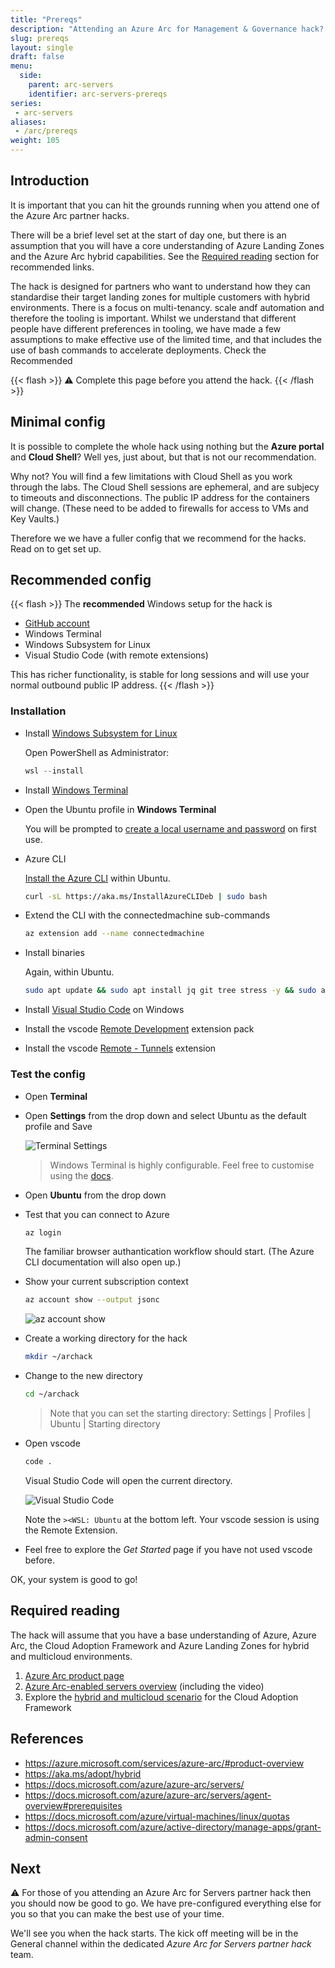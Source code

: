 ```yaml
---
title: "Prereqs"
description: "Attending an Azure Arc for Management & Governance hack? If so then complete these first."
slug: prereqs
layout: single
draft: false
menu:
  side:
    parent: arc-servers
    identifier: arc-servers-prereqs
series:
 - arc-servers
aliases:
 - /arc/prereqs
weight: 105
---
```


## Introduction

It is important that you can hit the grounds running when you attend one of the Azure Arc partner hacks.

There will be a brief level set at the start of day one, but there is an assumption that you will have a core understanding of Azure Landing Zones and the Azure Arc hybrid capabilities. See the [Required reading](#required-reading) section for recommended links.

The hack is designed for partners who want to understand how they can standardise their target landing zones for multiple customers with hybrid environments. There is a focus on multi-tenancy. scale andf automation and therefore the tooling is important. Whilst we understand that different people have different preferences in tooling, we have made a few assumptions to make effective use of the limited time, and that includes the use of bash commands to accelerate deployments. Check the Recommended

{{< flash >}}
⚠️ Complete this page before you attend the hack.
{{< /flash >}}

## Minimal config

It is possible to complete the whole hack using nothing but the **Azure portal** and **Cloud Shell**? Well yes, just about, but that is not our recommendation.

Why not? You will find a few limitations with Cloud Shell as you work through the labs. The Cloud Shell sessions are ephemeral, and are subjecy to timeouts and disconnections. The public IP address for the containers will change. (These need to be added to firewalls for access to VMs and Key Vaults.)

Therefore we we have a fuller config that we recommend for the hacks. Read on to get set up.

## Recommended config

{{< flash >}}
The **recommended** Windows setup for the hack is

* [GitHub account](https://github.com/join)
* Windows Terminal
* Windows Subsystem for Linux
* Visual Studio Code (with remote extensions)

This has richer functionality, is stable for long sessions and will use your normal outbound public IP address.
{{< /flash >}}

### Installation

* Install [Windows Subsystem for Linux](https://learn.microsoft.com/windows/wsl/install)

    Open PowerShell as Administrator:

    ```powershell
    wsl --install
    ```

* Install [Windows Terminal](https://aka.ms/terminal)
* Open the Ubuntu profile in **Windows Terminal**

    You will be prompted to [create a local username and password](https://learn.microsoft.com/windows/wsl/setup/environment#set-up-your-linux-username-and-password) on first use.

* Azure CLI

    [Install the Azure CLI](https://learn.microsoft.com/cli/azure/install-azure-cli-linux?pivots=apt) within Ubuntu.

    ```bash
    curl -sL https://aka.ms/InstallAzureCLIDeb | sudo bash
    ```

* Extend the CLI with the connectedmachine sub-commands

    ```bash
    az extension add --name connectedmachine
    ```

* Install binaries

    Again, within Ubuntu.

    ```bash
    sudo apt update && sudo apt install jq git tree stress -y && sudo apt upgrade -y
    ```

* Install [Visual Studio Code](https://aka.ms/vscode) on Windows
* Install the vscode [Remote Development](https://marketplace.visualstudio.com/items?itemName=ms-vscode-remote.vscode-remote-extensionpack) extension pack
* Install the vscode [Remote - Tunnels](https://marketplace.visualstudio.com/items?itemName=ms-vscode.remote-server) extension

### Test the config

* Open **Terminal**
* Open **Settings** from the drop down and select Ubuntu as the default profile and Save

    ![Terminal Settings](/arc/servers/images/terminal_settings.png)

    > Windows Terminal is highly configurable. Feel free to customise using the [docs](https://learn.microsoft.com/windows/terminal/).

* Open **Ubuntu** from the drop down
* Test that you can connect to Azure

    ```bash
    az login
    ```

    The familiar browser authantication workflow should start. (The Azure CLI documentation will also open up.)

* Show your current subscription context

    ```bash
    az account show --output jsonc
    ```

    ![az account show](/arc/servers/images/az_account_show.png)

* Create a working directory for the hack

    ```bash
    mkdir ~/archack
    ```

* Change to the new directory

   ```bash
   cd ~/archack
   ```

   > Note that you can set the starting directory: Settings | Profiles | Ubuntu | Starting directory

* Open vscode

    ```bash
    code .
    ```

    Visual Studio Code will open the current directory.

    ![Visual Studio Code](/arc/servers/images/vscode.png)

    Note the `><WSL: Ubuntu` at the bottom left. Your vscode session is using the Remote Extension.

* Feel free to explore the *Get Started* page if you have not used vscode before.

OK, your system is good to go!

## Required reading

The hack will assume that you have a base understanding of Azure, Azure Arc, the Cloud Adoption Framework and Azure Landing Zones for hybrid and multicloud environments.

1. [Azure Arc product page](https://azure.microsoft.com/services/azure-arc/#product-overview)
1. [Azure Arc-enabled servers overview](https://docs.microsoft.com/azure/azure-arc/servers/overview) (including the video)
1. Explore the [hybrid and multicloud scenario](https://aka.ms/adopt/hybrid) for the Cloud Adoption Framework

## References

* <https://azure.microsoft.com/services/azure-arc/#product-overview>
* <https://aka.ms/adopt/hybrid>
* <https://docs.microsoft.com/azure/azure-arc/servers/>
* <https://docs.microsoft.com/azure/azure-arc/servers/agent-overview#prerequisites>
* <https://docs.microsoft.com/azure/virtual-machines/linux/quotas>
* <https://docs.microsoft.com/azure/active-directory/manage-apps/grant-admin-consent>

## Next

⚠️ For those of you attending an Azure Arc for Servers partner hack then you should now be good to go. We have pre-configured everything else for you so that you can make the best use of your time.

We'll see you when the hack starts. The kick off meeting will be in the General channel within the dedicated *Azure Arc for Servers partner hack* team.

